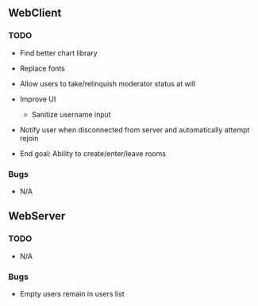 
## WebClient

### TODO 

- Find better chart library
- Replace fonts
- Allow users to take/relinquish moderator status at will

- Improve UI
  - Sanitize username input

- Notify user when disconnected from server and automatically attempt rejoin

- End goal: Ability to create/enter/leave rooms

### Bugs

- N/A

## WebServer

### TODO

- N/A

### Bugs

- Empty users remain in users list
